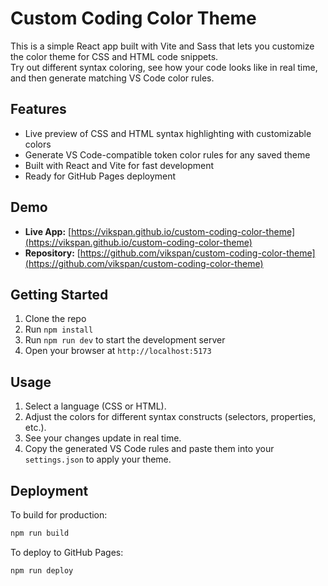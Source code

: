 # Custom Coding Color Theme

This is a simple React app built with Vite and Sass that lets you customize the color theme for CSS and HTML code snippets.  
Try out different syntax coloring, see how your code looks like in real time, and then generate matching VS Code color rules.

## Features

- Live preview of CSS and HTML syntax highlighting with customizable colors 
- Generate VS Code-compatible token color rules for any saved theme
- Built with React and Vite for fast development  
- Ready for GitHub Pages deployment

## Demo

- **Live App:** [https://vikspan.github.io/custom-coding-color-theme](https://vikspan.github.io/custom-coding-color-theme)  
- **Repository:** [https://github.com/vikspan/custom-coding-color-theme](https://github.com/vikspan/custom-coding-color-theme)

## Getting Started

1. Clone the repo  
2. Run `npm install`  
3. Run `npm run dev` to start the development server  
4. Open your browser at `http://localhost:5173`

## Usage

1. Select a language (CSS or HTML).  
2. Adjust the colors for different syntax constructs (selectors, properties, etc.).  
3. See your changes update in real time.  
4. Copy the generated VS Code rules and paste them into your `settings.json` to apply your theme.

## Deployment

To build for production:

```bash
npm run build
```

To deploy to GitHub Pages:

```bash
npm run deploy
```